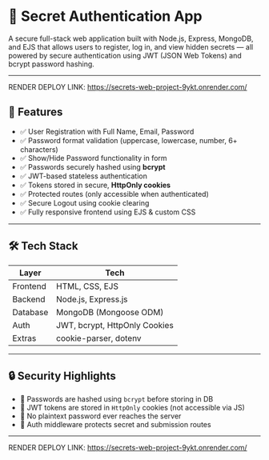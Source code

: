 # 🔐 Secret Authentication App

A secure full-stack web application built with Node.js, Express, MongoDB, and EJS that allows users to register, log in, and view hidden secrets — all powered by secure authentication using JWT (JSON Web Tokens) and bcrypt password hashing.

---

RENDER DEPLOY LINK:  https://secrets-web-project-9ykt.onrender.com/

## 🚀 Features

- ✅ User Registration with Full Name, Email, Password
- ✅ Password format validation (uppercase, lowercase, number, 6+ characters)
- ✅ Show/Hide Password functionality in form
- ✅ Passwords securely hashed using **bcrypt**
- ✅ JWT-based stateless authentication
- ✅ Tokens stored in secure, **HttpOnly cookies**
- ✅ Protected routes (only accessible when authenticated)
- ✅ Secure Logout using cookie clearing
- ✅ Fully responsive frontend using EJS & custom CSS

---

## 🛠️ Tech Stack

| Layer       | Tech                      |
|-------------|---------------------------|
| Frontend    | HTML, CSS, EJS            |
| Backend     | Node.js, Express.js       |
| Database    | MongoDB (Mongoose ODM)    |
| Auth        | JWT, bcrypt, HttpOnly Cookies |
| Extras      | cookie-parser, dotenv     |

---

## 🔒 Security Highlights

- 🔐 Passwords are hashed using `bcrypt` before storing in DB
- 🔑 JWT tokens are stored in `HttpOnly` cookies (not accessible via JS)
- 🚫 No plaintext password ever reaches the server
- 🧠 Auth middleware protects secret and submission routes

---



RENDER DEPLOY LINK:  https://secrets-web-project-9ykt.onrender.com/
